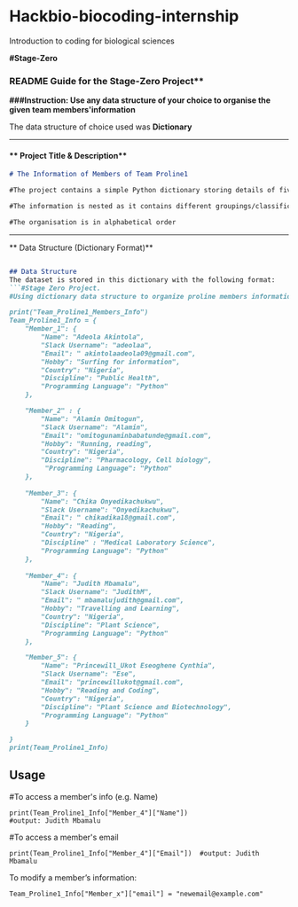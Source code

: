 # Hackbio-biocoding-internship
Introduction to coding for biological sciences

**#Stage-Zero**
### **README Guide for the Stage-Zero Project****
**###Instruction: Use any data structure of your choice to organise the given team members'information**

The data structure of choice used was **Dictionary**

--- 

#### ** Project Title & Description**  
```md
# The Information of Members of Team Proline1

#The project contains a simple Python dictionary storing details of five group members, including their names, slack user name, email address, hobby, country, discipline and preferred programming language.

#The information is nested as it contains different groupings/classifications

#The organisation is in alphabetical order

```

---

** Data Structure (Dictionary Format)**  
```md

## Data Structure
The dataset is stored in this dictionary with the following format:
```#Stage Zero Project.
#Using dictionary data structure to organize proline members information

print("Team_Proline1_Members_Info")
Team_Proline1_Info = {
    "Member_1": {
        "Name": "Adeola Akintola",
        "Slack Username": "adeolaa",
        "Email": " akintolaadeola09@gmail.com",
        "Hobby": "Surfing for information",
        "Country": "Nigeria",
        "Discipline": "Public Health",
        "Programming Language": "Python"
    },

    "Member_2" : {
        "Name": "Alamin Omitogun",
        "Slack Username": "Alamin",
        "Email": "omitogunaminbabatunde@gmail.com",
        "Hobby": "Running, reading",
        "Country": "Nigeria",
        "Discipline": "Pharmacology, Cell biology",
         "Programming Language": "Python"
    },
    
    "Member_3": {
        "Name": "Chika Onyedikachukwu",
        "Slack Username": "Onyedikachukwu",
        "Email": " chikadika18@gmail.com",
        "Hobby": "Reading",
        "Country": "Nigeria",
        "Discipline" : "Medical Laboratory Science",
        "Programming Language": "Python"
    },
    
    "Member_4": {
        "Name": "Judith Mbamalu",
        "Slack Username": "JudithM",
        "Email": " mbamalujudith@gmail.com",
        "Hobby": "Travelling and Learning",
        "Country": "Nigeria",
        "Discipline": "Plant Science",
        "Programming Language": "Python"
    },

    "Member_5": {
        "Name": "Princewill_Ukot Eseoghene Cynthia",
        "Slack Username": "Ese",
        "Email": "princewillukot@gmail.com",
        "Hobby": "Reading and Coding",
        "Country": "Nigeria",
        "Discipline": "Plant Science and Biotechnology",
        "Programming Language": "Python"
    }   

}
print(Team_Proline1_Info)

```

## Usage

#To access a member's info (e.g. Name)
```
print(Team_Proline1_Info["Member_4"]["Name"]) 
#output: Judith Mbamalu

```
#To access a member's email
```
print(Team_Proline1_Info["Member_4"]["Email"])  #output: Judith Mbamalu
```

To modify a member’s information:
```
Team_Proline1_Info["Member_x"]["email"] = "newemail@example.com"

